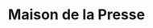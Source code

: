 ---
title: "Maison de la Presse"
url: /la-batie-montgascon/maison-de-la-presse/
shop: marchand de journaux
---